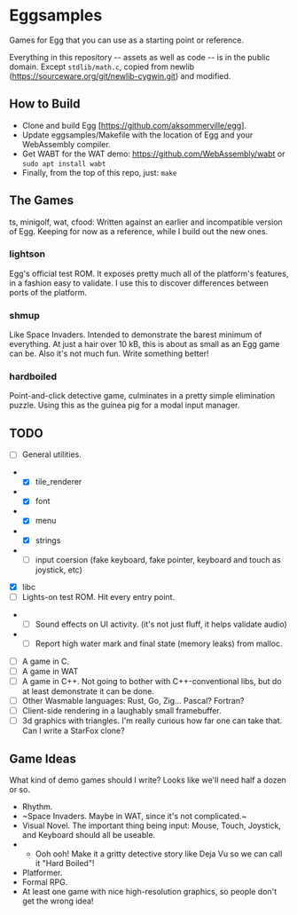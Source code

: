 # Eggsamples

Games for Egg that you can use as a starting point or reference.

Everything in this repository -- assets as well as code -- is in the public domain.
Except `stdlib/math.c`, copied from newlib (https://sourceware.org/git/newlib-cygwin.git) and modified.

## How to Build

- Clone and build Egg [https://github.com/aksommerville/egg].
- Update eggsamples/Makefile with the location of Egg and your WebAssembly compiler.
- Get WABT for the WAT demo: https://github.com/WebAssembly/wabt or `sudo apt install wabt`
- Finally, from the top of this repo, just: `make`

## The Games

ts, minigolf, wat, cfood: Written against an earlier and incompatible version of Egg.
Keeping for now as a reference, while I build out the new ones.

### lightson

Egg's official test ROM.
It exposes pretty much all of the platform's features, in a fashion easy to validate.
I use this to discover differences between ports of the platform.

### shmup

Like Space Invaders.
Intended to demonstrate the barest minimum of everything.
At just a hair over 10 kB, this is about as small as an Egg game can be.
Also it's not much fun.
Write something better!

### hardboiled

Point-and-click detective game, culminates in a pretty simple elimination puzzle.
Using this as the guinea pig for a modal input manager.

## TODO

- [ ] General utilities.
- - [x] tile_renderer
- - [x] font
- - [x] menu
- - [x] strings
- - [ ] input coersion (fake keyboard, fake pointer, keyboard and touch as joystick, etc)
- [x] libc
- [ ] Lights-on test ROM. Hit every entry point.
- - [ ] Sound effects on UI activity. (it's not just fluff, it helps validate audio)
- - [ ] Report high water mark and final state (memory leaks) from malloc.
- [ ] A game in C.
- [ ] A game in WAT
- [ ] A game in C++. Not going to bother with C++-conventional libs, but do at least demonstrate it can be done.
- [ ] Other Wasmable languages: Rust, Go, Zig... Pascal? Fortran?
- [ ] Client-side rendering in a laughably small framebuffer.
- [ ] 3d graphics with triangles. I'm really curious how far one can take that. Can I write a StarFox clone?

## Game Ideas

What kind of demo games should I write? Looks like we'll need half a dozen or so.

- Rhythm.
- ~Space Invaders. Maybe in WAT, since it's not complicated.~
- Visual Novel. The important thing being input: Mouse, Touch, Joystick, and Keyboard should all be useable.
- - Ooh ooh! Make it a gritty detective story like Deja Vu so we can call it "Hard Boiled"!
- Platformer.
- Formal RPG.
- At least one game with nice high-resolution graphics, so people don't get the wrong idea!

